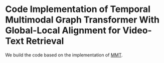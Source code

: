 # Code Implementation of Temporal Multimodal Graph Transformer With Global-Local Alignment for Video-Text Retrieval

We build the code based on the implementation of [MMT](https://github.com/gabeur/mmt). 
